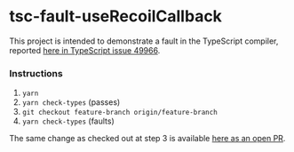 # tsc-fault-useRecoilCallback

This project is intended to demonstrate a fault in the TypeScript compiler,
reported [here in TypeScript issue 49966](
https://github.com/microsoft/TypeScript/issues/49966
).

### Instructions

1. `yarn`
2. `yarn check-types` (passes)
3. `git checkout feature-branch origin/feature-branch`
4. `yarn check-types` (faults)

The same change as checked out at step 3 is available [here as an open PR](
  https://github.com/llaenowyd/tsc-fault-useRecoilCallback/pull/1).
